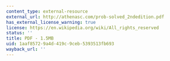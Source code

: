 ```yaml
---
content_type: external-resource
external_url: http://athenasc.com/prob-solved_2ndedition.pdf
has_external_license_warning: true
license: https://en.wikipedia.org/wiki/All_rights_reserved
status: ''
title: PDF - 1.5MB
uid: 1aaf8572-9a4d-419c-9ceb-5393513fb693
wayback_url: ''
---
```


